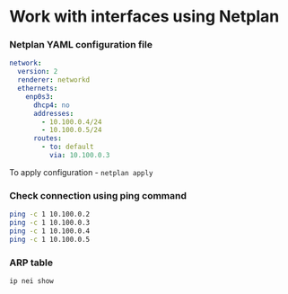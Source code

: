 # Work with interfaces using Netplan

### Netplan YAML configuration file

``` yaml
network:
  version: 2
  renderer: networkd
  ethernets:
    enp0s3:
      dhcp4: no
      addresses:
        - 10.100.0.4/24
        - 10.100.0.5/24
      routes:
        - to: default
          via: 10.100.0.3
```
To apply configuration - `netplan apply`

### Check connection using ping command
``` bash
ping -c 1 10.100.0.2
ping -c 1 10.100.0.3
ping -c 1 10.100.0.4
ping -c 1 10.100.0.5
```

### ARP table
`ip nei show`


